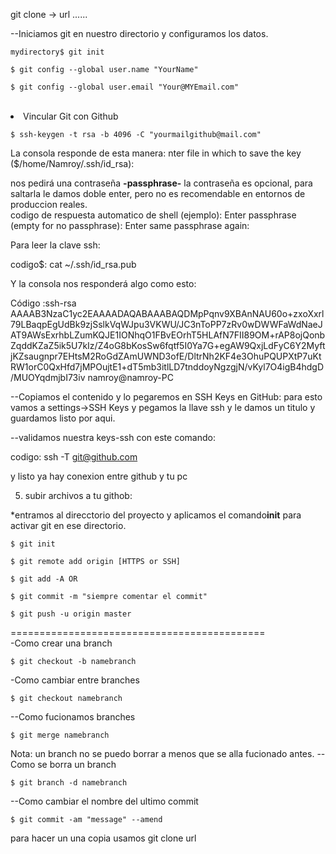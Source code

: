 git clone -> url ......

--Iniciamos git en nuestro directorio y configuramos los datos.
  <p><code>mydirectory$ git init </code></p>
  <p><code>$ git config --global user.name "YourName"</code></p>
  <p><code>$ git config --global user.email "Your@MYEmail.com"</code></p><br>
  
<li>Vincular Git con Github</li>
  <p><code>$ ssh-keygen -t rsa -b 4096 -C "yourmailgithub@mail.com"</code></p>
  
La consola responde de esta manera:
  nter file in which to save the key ($/home/Namroy/.ssh/id_rsa):

nos pedirá una contraseña <b>-passphrase-</b> la contraseña es opcional,
para saltarla le damos doble enter, pero no es recomendable en entornos de produccion reales.
<br>
codigo de respuesta automatico de shell (ejemplo):
Enter passphrase (empty for no passphrase):
Enter same passphrase again: 

Para leer la clave ssh:

codigo$: cat ~/.ssh/id_rsa.pub

Y la consola nos responderá algo como esto:

Código :ssh-rsa AAAAB3NzaC1yc2EAAAADAQABAAABAQDMpPqnv9XBAnNAU60o+zxoXxrl79LBaqpEgUdBk9zjSslkVqWJpu3VKWU/JC3nToPP7zRv0wDWWFaWdNaeJAT9AWsExrhbLZumKQJE1IONhqO1FBvEOrhT5HLAfN7FII89OM+rAP8ojQonbZqddKZaZ5ik5U7kIz/Z4oG8bKosSw6fqtf5I0Ya7G+egAW9QxjLdFyC6Y2MyftjKZsaugnpr7EHtsM2RoGdZAmUWND3ofE/DltrNh2KF4e3OhuPQUPXtP7uKtRW1orC0QxHfd7jMPOujtE1+dT5mb3itlLD7tnddoyNgzgjN/vKyl7O4igB4hdgD/MUOYqdmjbI73iv namroy@namroy-PC

--Copiamos el contenido y lo pegaremos en SSH Keys en GitHub:
  para esto vamos a settings->SSH Keys y pegamos la llave ssh y le damos un titulo  y guardamos listo por aqui.
  
--validamos nuestra keys-ssh con este comando:

  codigo: ssh -T git@github.com 

y listo ya hay conexion entre github y tu pc

5) subir archivos a tu githob:

*entramos al direcctorio del proyecto y aplicamos el comando<b>init</b> para activar git en ese directorio.<br>

<p><code>$ git init</code></p>

<p><code>$ git remote add origin [HTTPS or SSH]</code></p>

<p><code>$ git add -A OR <name.file> </p></code>

<p><code>$ git commit -m "siempre comentar el commit"</code></p>

<p><code>$ git push -u origin master</code></p>

============================================<br>
-Como crear una branch
<p><code>$ git checkout -b namebranch</code></p>

-Como cambiar entre branches

<p><code>$ git checkout namebranch</code></p>

--Como fucionamos branches

<p><code>$ git merge namebranch</code></p>

Nota: un branch no se puedo borrar a menos que se alla fucionado antes. 
--Como se borra un branch

<p><code>$ git branch -d namebranch</code></p>

--Como cambiar el nombre del ultimo commit 

<p><code>$ git commit -am "message" --amend</code></p>

para hacer un una copia usamos git clone url

